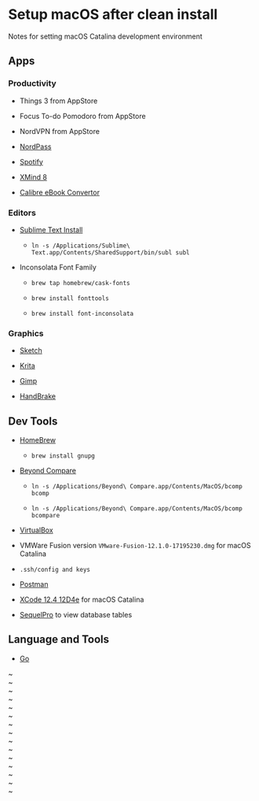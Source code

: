 # Setup macOS after clean install

Notes for setting macOS Catalina development environment

## Apps

### Productivity

* Things 3 from AppStore

* Focus To-do Pomodoro from AppStore

* NordVPN from AppStore

* [NordPass](https://nordpass.com/download/macos/)

* [Spotify](https://www.spotify.com/us/download/mac/)

* [XMind 8](https://www.xmind.net/download/xmind8/)

* [Calibre eBook Convertor](https://calibre-ebook.com/download)

### Editors

* [Sublime Text Install](https://www.sublimetext.com)

   * `ln -s /Applications/Sublime\ Text.app/Contents/SharedSupport/bin/subl subl`

* Inconsolata Font Family

   * `brew tap homebrew/cask-fonts`

   * `brew install fonttools`

   * `brew install font-inconsolata`

### Graphics

* [Sketch](https://www.sketch.com/updates/)

* [Krita](https://krita.org/en/download/krita-desktop/)

* [Gimp](https://www.gimp.org/downloads/)

* [HandBrake](https://handbrake.fr/)


## Dev Tools

* [HomeBrew](https://brew.sh)

  * `brew install gnupg`

* [Beyond Compare](https://www.scootersoftware.com/download.php)

  * `ln -s /Applications/Beyond\ Compare.app/Contents/MacOS/bcomp bcomp`

  * `ln -s /Applications/Beyond\ Compare.app/Contents/MacOS/bcomp bcompare`

* [VirtualBox](https://www.virtualbox.org/wiki/Downloads)

* VMWare Fusion version `VMware-Fusion-12.1.0-17195230.dmg` for macOS Catalina

* `.ssh/config and keys`

* [Postman](https://www.postman.com/downloads/)

* [XCode 12.4 12D4e](https://xcodereleases.com/) for macOS Catalina

* [SequelPro](https://sequelpro.com/) to view database tables

## Language and Tools

* [Go](https://go.dev/doc/install)

~                                                                               
~                                                                               
~                                                                               
~                                                                               
~                                                                               
~                                                                               
~                                                                               
~                                                                               
~                                                                               
~                                                                               
~                                                                               
~                                                                               
~                                                                               
~                                                                               
~                                                                               

